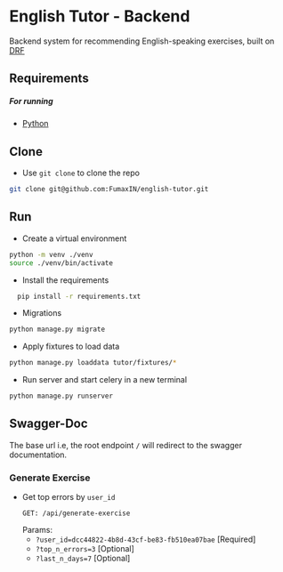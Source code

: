 # English Tutor - Backend

Backend system for recommending English-speaking exercises, built on [DRF](https://www.django-rest-framework.org/)

## Requirements

##### For running


- [Python](https://www.python.org/downloads/)

## Clone

* Use `git clone` to clone the repo
```bash
git clone git@github.com:FumaxIN/english-tutor.git
```

## Run

* Create a virtual environment
```bash
python -m venv ./venv
source ./venv/bin/activate
```

* Install the requirements
```bash
  pip install -r requirements.txt
```
* Migrations
```bash
python manage.py migrate
```
* Apply fixtures to load data
```bash
python manage.py loaddata tutor/fixtures/*
```
* Run server and start celery in a new terminal
```bash
python manage.py runserver
```

## Swagger-Doc

The base url i.e, the root endpoint `/` will redirect to the swagger documentation.

### Generate Exercise

* Get top errors by `user_id`
    ```
    GET: /api/generate-exercise
    ```
    Params:
    * `?user_id=dcc44822-4b8d-43cf-be83-fb510ea07bae` [Required]
    * `?top_n_errors=3` [Optional]
    * `?last_n_days=7` [Optional]
